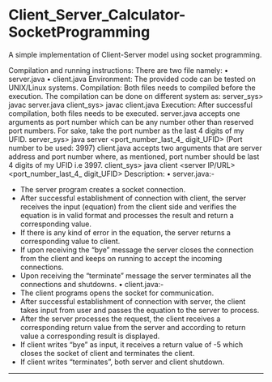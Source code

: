 # Client_Server_Calculator-SocketProgramming

A simple implementation of Client-Server model using socket programming.

Compilation and running instructions:
There are two file namely:
• server.java
• client.java
Environment:
The provided code can be tested on UNIX/Linux systems.
Compilation:
Both files needs to compiled before the execution. The compilation can be done on different system as:
server_sys> javac server.java
client_sys> javac client.java
Execution:
After successful compilation, both files needs to be executed.
server.java accepts one arguments as port number which can be any number other than reserved port
numbers. For sake, take the port number as the last 4 digits of my UFID.
server_sys> java server <port_number_last_4_ digit_UFID> (Port number to be used: 3997)
client.java accepts two arguments that are server address and port number where, as mentioned, port number
should be last 4 digits of my UFID i.e 3997.
client_sys> java client <server IP/URL> <port_number_last_4_ digit_UFID>
Description:
• server.java:-
- The server program creates a socket connection.
- After successful establishment of connection with client, the server receives the input (equation) from the
client side and verifies the equation is in valid format and processes the result and return a corresponding
value.
- If there is any kind of error in the equation, the server returns a corresponding value to client.
- If upon receiving the “bye” message the server closes the connection from the client and keeps on running
to accept the incoming connections.
- Upon receiving the “terminate” message the server terminates all the connections and shutdowns.
• client.java:-
- The client programs opens the socket for communication.
- After successful establishment of connection with server, the client takes input from user and passes the
equation to the server to process.
- After the server processes the request, the client receives a corresponding return value from the server and
according to return value a corresponding result is displayed.
- If client writes “bye” as input, it receives a return value of -5 which closes the socket of client and
terminates the client.
- If client writes “terminates”, both server and client shutdown.

**********
